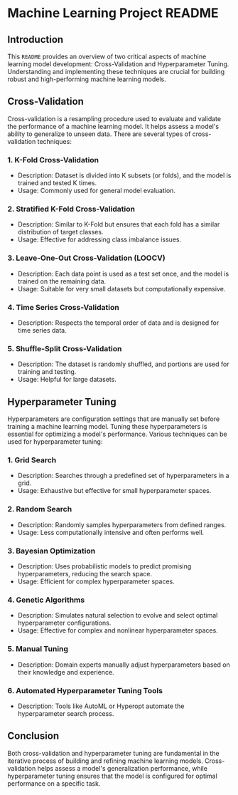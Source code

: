 # Machine Learning Project README

## Introduction

This `README` provides an overview of two critical aspects of machine learning model development: Cross-Validation and Hyperparameter Tuning. Understanding and implementing these techniques are crucial for building robust and high-performing machine learning models.

## Cross-Validation

Cross-validation is a resampling procedure used to evaluate and validate the performance of a machine learning model. It helps assess a model's ability to generalize to unseen data. There are several types of cross-validation techniques:

### 1. K-Fold Cross-Validation
   - Description: Dataset is divided into K subsets (or folds), and the model is trained and tested K times.
   - Usage: Commonly used for general model evaluation.

### 2. Stratified K-Fold Cross-Validation
   - Description: Similar to K-Fold but ensures that each fold has a similar distribution of target classes.
   - Usage: Effective for addressing class imbalance issues.

### 3. Leave-One-Out Cross-Validation (LOOCV)
   - Description: Each data point is used as a test set once, and the model is trained on the remaining data.
   - Usage: Suitable for very small datasets but computationally expensive.

### 4. Time Series Cross-Validation
   - Description: Respects the temporal order of data and is designed for time series data.

### 5. Shuffle-Split Cross-Validation
   - Description: The dataset is randomly shuffled, and portions are used for training and testing.
   - Usage: Helpful for large datasets.

## Hyperparameter Tuning

Hyperparameters are configuration settings that are manually set before training a machine learning model. Tuning these hyperparameters is essential for optimizing a model's performance. Various techniques can be used for hyperparameter tuning:

### 1. Grid Search
   - Description: Searches through a predefined set of hyperparameters in a grid.
   - Usage: Exhaustive but effective for small hyperparameter spaces.

### 2. Random Search
   - Description: Randomly samples hyperparameters from defined ranges.
   - Usage: Less computationally intensive and often performs well.

### 3. Bayesian Optimization
   - Description: Uses probabilistic models to predict promising hyperparameters, reducing the search space.
   - Usage: Efficient for complex hyperparameter spaces.

### 4. Genetic Algorithms
   - Description: Simulates natural selection to evolve and select optimal hyperparameter configurations.
   - Usage: Effective for complex and nonlinear hyperparameter spaces.

### 5. Manual Tuning
   - Description: Domain experts manually adjust hyperparameters based on their knowledge and experience.

### 6. Automated Hyperparameter Tuning Tools
   - Description: Tools like AutoML or Hyperopt automate the hyperparameter search process.

## Conclusion

Both cross-validation and hyperparameter tuning are fundamental in the iterative process of building and refining machine learning models. Cross-validation helps assess a model's generalization performance, while hyperparameter tuning ensures that the model is configured for optimal performance on a specific task.
